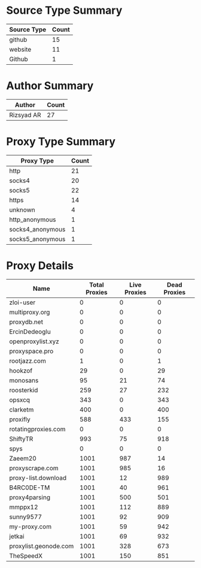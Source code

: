 # Source Type Summary

| Source Type | Count |
|-------------|-------|
| github | 15 |
| website | 11 |
| Github | 1 |


# Author Summary

| Author | Count |
|--------|-------|
| Rizsyad AR | 27 |


# Proxy Type Summary

| Proxy Type | Count |
|------------|-------|
| http | 21 |
| socks4 | 20 |
| socks5 | 22 |
| https | 14 |
| unknown | 4 |
| http_anonymous | 1 |
| socks4_anonymous | 1 |
| socks5_anonymous | 1 |


# Proxy Details

| Name | Total Proxies | Live Proxies | Dead Proxies |
|------|---------------|--------------|---------------|
| zloi-user | 0 | 0 | 0 |
| multiproxy.org | 0 | 0 | 0 |
| proxydb.net | 0 | 0 | 0 |
| ErcinDedeoglu | 0 | 0 | 0 |
| openproxylist.xyz | 0 | 0 | 0 |
| proxyspace.pro | 0 | 0 | 0 |
| rootjazz.com | 1 | 0 | 1 |
| hookzof | 29 | 0 | 29 |
| monosans | 95 | 21 | 74 |
| roosterkid | 259 | 27 | 232 |
| opsxcq | 343 | 0 | 343 |
| clarketm | 400 | 0 | 400 |
| proxifly | 588 | 433 | 155 |
| rotatingproxies.com | 0 | 0 | 0 |
| ShiftyTR | 993 | 75 | 918 |
| spys | 0 | 0 | 0 |
| Zaeem20 | 1001 | 987 | 14 |
| proxyscrape.com | 1001 | 985 | 16 |
| proxy-list.download | 1001 | 12 | 989 |
| B4RC0DE-TM | 1001 | 40 | 961 |
| proxy4parsing | 1001 | 500 | 501 |
| mmppx12 | 1001 | 112 | 889 |
| sunny9577 | 1001 | 92 | 909 |
| my-proxy.com | 1001 | 59 | 942 |
| jetkai | 1001 | 69 | 932 |
| proxylist.geonode.com | 1001 | 328 | 673 |
| TheSpeedX | 1001 | 150 | 851 |

